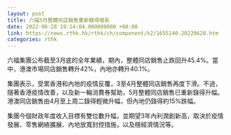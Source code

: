 ```yaml
---
layout: post
title: 六福5月整體同店銷售重新錄得增長
date: 2022-06-28 19:14:04.000000000 +08:00
link: https://news.rthk.hk/rthk/ch/component/k2/1655140-20220628.htm
categories: rthk
---
```


六福集團公布截至3月底的全年業績，期內，整體同店銷售止跌回升45.4%。當中，港澳市場同店銷售轉升42%，內地亦轉升40.1%。

集團表示，受累香港和內地的疫情反覆，3至4月整體同店銷售再度下滑。不過，隨著香港疫情改善，以及新一輪消費券幫助，5月整體同店銷售已重新錄得升幅。港澳同店銷售由4月至上周二錄得輕微升幅，但內地仍錄得約15%跌幅。

集團今個財政年度收入目標有雙位數升幅，並期望3年內利潤創新高，取決於疫情發展、零售網絡擴展、內地放寬封控措施，以及穩經濟情況等。
